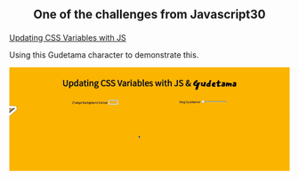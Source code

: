 ## <p align="center">One of the challenges from Javascript30 </p>

[Updating CSS Variables with JS](https://javascript30.com/)

Using this Gudetama character to demonstrate this.

<p align="center"> <img alt="gudetama" src="/public/images/gudetama-gif.gif"></p>